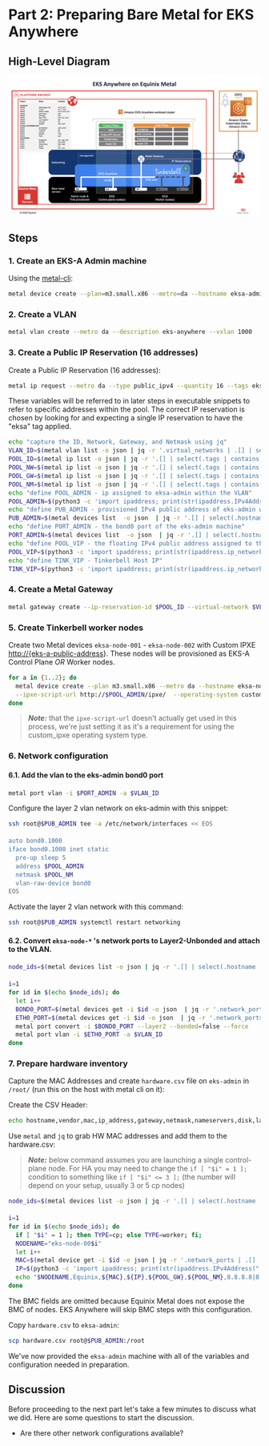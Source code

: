<!-- See https://squidfunk.github.io/mkdocs-material/reference/ -->
# Part 2: Preparing Bare Metal for EKS Anywhere

## High-Level Diagram

![Terraform plan output](../images/eksa-on-metal-diagram.png)

## Steps

### 1. Create an EKS-A Admin machine

Using the [metal-cli](https://github.com/equinix/metal-cli):

```sh
metal device create --plan=m3.small.x86 --metro=da --hostname eksa-admin --operating-system ubuntu_20_04
```

### 2. Create a VLAN

```sh
metal vlan create --metro da --description eks-anywhere --vxlan 1000
```

### 3. Create a Public IP Reservation (16 addresses)

Create a Public IP Reservation (16 addresses):

```sh
metal ip request --metro da --type public_ipv4 --quantity 16 --tags eksa
```

These variables will be referred to in later steps in executable snippets to refer to specific addresses within the pool. The correct IP reservation is chosen by looking for and expecting a single IP reservation to have the "eksa" tag applied.

```sh
echo "capture the ID, Network, Gateway, and Netmask using jq"
VLAN_ID=$(metal vlan list -o json | jq -r '.virtual_networks | .[] | select(.vxlan == 1000) | .id')
POOL_ID=$(metal ip list -o json | jq -r '.[] | select(.tags | contains(["eksa"]))? | .id')
POOL_NW=$(metal ip list -o json | jq -r '.[] | select(.tags | contains(["eksa"]))? | .network')
POOL_GW=$(metal ip list -o json | jq -r '.[] | select(.tags | contains(["eksa"]))? | .gateway')
POOL_NM=$(metal ip list -o json | jq -r '.[] | select(.tags | contains(["eksa"]))? | .netmask')
echo "define POOL_ADMIN - ip assigned to eksa-admin within the VLAN"
POOL_ADMIN=$(python3 -c 'import ipaddress; print(str(ipaddress.IPv4Address("'${POOL_GW}'")+1))')
echo "define PUB_ADMIN - provisioned IPv4 public address of eks-admin which we can use with ssh"
PUB_ADMIN=$(metal devices list  -o json  | jq -r '.[] | select(.hostname=="eksa-admin") | .ip_addresses [] | select(contains({"public":true,"address_family":4})) | .address')
echo "define PORT_ADMIN - the bond0 port of the eks-admin machine"
PORT_ADMIN=$(metal devices list  -o json  | jq -r '.[] | select(.hostname=="eksa-admin") | .network_ports [] | select(.name == "bond0") | .id')
echo "define POOL_VIP - the floating IPv4 public address assigned to the current lead kubernetes control plane"
POOL_VIP=$(python3 -c 'import ipaddress; print(str(ipaddress.ip_network("'${POOL_NW}'/'${POOL_NM}'").broadcast_address-1))')
echo "define TINK_VIP - Tinkerbell Host IP"
TINK_VIP=$(python3 -c 'import ipaddress; print(str(ipaddress.ip_network("'${POOL_NW}'/'${POOL_NM}'").broadcast_address-2))')
```

### 4. Create a Metal Gateway

```sh
metal gateway create --ip-reservation-id $POOL_ID --virtual-network $VLAN_ID
```

### 5. Create Tinkerbell worker nodes 

Create two Metal devices `eksa-node-001` - `eksa-node-002` with Custom IPXE <http://{eks-a-public-address>}. These nodes will be provisioned as EKS-A Control Plane *OR* Worker nodes.

```sh
for a in {1..2}; do
  metal device create --plan m3.small.x86 --metro da --hostname eksa-node-00$a \
  --ipxe-script-url http://$POOL_ADMIN/ipxe/  --operating-system custom_ipxe
done
```

> **_Note:_** that the `ipxe-script-url` doesn't actually get used in this process, we're just setting it as it's a requirement for using the custom_ipxe operating system type.

### 6. Network configuration

#### 6.1. Add the vlan to the eks-admin bond0 port

```sh
metal port vlan -i $PORT_ADMIN -a $VLAN_ID
```

Configure the layer 2 vlan network on eks-admin with this snippet:

```sh
ssh root@$PUB_ADMIN tee -a /etc/network/interfaces << EOS

auto bond0.1000
iface bond0.1000 inet static
  pre-up sleep 5
  address $POOL_ADMIN
  netmask $POOL_NM
  vlan-raw-device bond0
EOS
```

Activate the layer 2 vlan network with this command:

```sh
ssh root@$PUB_ADMIN systemctl restart networking
```

#### 6.2. Convert `eksa-node-*` 's network ports to Layer2-Unbonded and attach to the VLAN.

```sh
node_ids=$(metal devices list -o json | jq -r '.[] | select(.hostname | startswith("eksa-node")) | .id')

i=1
for id in $(echo $node_ids); do
  let i++
  BOND0_PORT=$(metal devices get -i $id -o json  | jq -r '.network_ports [] | select(.name == "bond0") | .id')
  ETH0_PORT=$(metal devices get -i $id -o json  | jq -r '.network_ports [] | select(.name == "eth0") | .id')
  metal port convert -i $BOND0_PORT --layer2 --bonded=false --force
  metal port vlan -i $ETH0_PORT -a $VLAN_ID
done
```

### 7. Prepare hardware inventory

Capture the MAC Addresses and create `hardware.csv` file on `eks-admin` in `/root/` (run this on the host with metal cli on it):
   
Create the CSV Header:

```sh
echo hostname,vendor,mac,ip_address,gateway,netmask,nameservers,disk,labels > hardware.csv
```

Use `metal` and `jq` to grab HW MAC addresses and add them to the hardware.csv:

> **_Note:_** below command assumes you are launching a single control-plane node. For HA you may need to change
> the `if [ "$i" = 1 ];` condition to something like `if [ "$i" <= 3 ];`
> (the number will depend on your setup, usually 3 or 5 cp nodes)

```sh
node_ids=$(metal devices list -o json | jq -r '.[] | select(.hostname | startswith("eksa-node")) | .id')

i=1
for id in $(echo $node_ids); do
  if [ "$i" = 1 ]; then TYPE=cp; else TYPE=worker; fi;
  NODENAME="eks-node-00$i"
  let i++
  MAC=$(metal device get -i $id -o json | jq -r '.network_ports | .[] | select(.name == "eth0") | .data.mac')
  IP=$(python3 -c 'import ipaddress; print(str(ipaddress.IPv4Address("'${POOL_GW}'")+'$i'))')
  echo "$NODENAME,Equinix,${MAC},${IP},${POOL_GW},${POOL_NM},8.8.8.8|8.8.4.4,/dev/sda,type=${TYPE}" >> hardware.csv
done
```

The BMC fields are omitted because Equinix Metal does not expose the BMC of nodes. EKS Anywhere will skip BMC steps with this configuration.

Copy `hardware.csv` to `eksa-admin`:

```sh
scp hardware.csv root@$PUB_ADMIN:/root
```

We've now provided the `eksa-admin` machine with all of the variables and configuration needed in preparation.

## Discussion

Before proceeding to the next part let's take a few minutes to discuss what we did. Here are some questions to start the discussion.

* Are there other network configurations available? 
